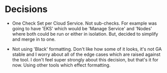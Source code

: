 # Decisions

* One Check Set per Cloud Service. Not sub-checks. For example was going to have 'EKS' which would be 'Manage Service' and 'Nodes' where both could be run or either in isolation. But, decided to simplify and merge in to one.

* Not using 'Black' formatting. Don't like how some of it looks, it's not GA stable and I worry about all of the edge cases which are raised against the tool. I don't feel super strongly about this decision, but that's it for now. Using other tools which effect formatting.
